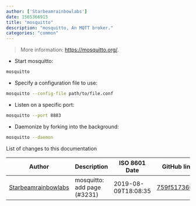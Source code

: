 ```yaml
---
author: ['Starbeamrainbowlabs']
date: 1565366915
title: "mosquitto"
description: "mosquitto, An MQTT broker."
categories: "common"
---
```

> More information: <https://mosquitto.org/>.

- Start mosquitto:

```bash
mosquitto
```

- Specify a configuration file to use:

```bash
mosquitto --config-file path/to/file.conf
```

- Listen on a specific port:

```bash
mosquitto --port 8883
```

- Daemonize by forking into the background:

```bash
mosquitto --daemon
```
List of changes to this documentation


Author | Description | ISO 8601 Date | GitHub link
------|-----|-----|-----
[Starbeamrainbowlabs](mailto:sbrl@starbeamrainbowlabs.com) | mosquitto: add page (#3231) | 2019-08-09T18:08:35 | [759f5173604f](https://github.com/tldr-pages/tldr/commit/759f5173604f0c7e7dafdddf8d2063ad7f247600)

